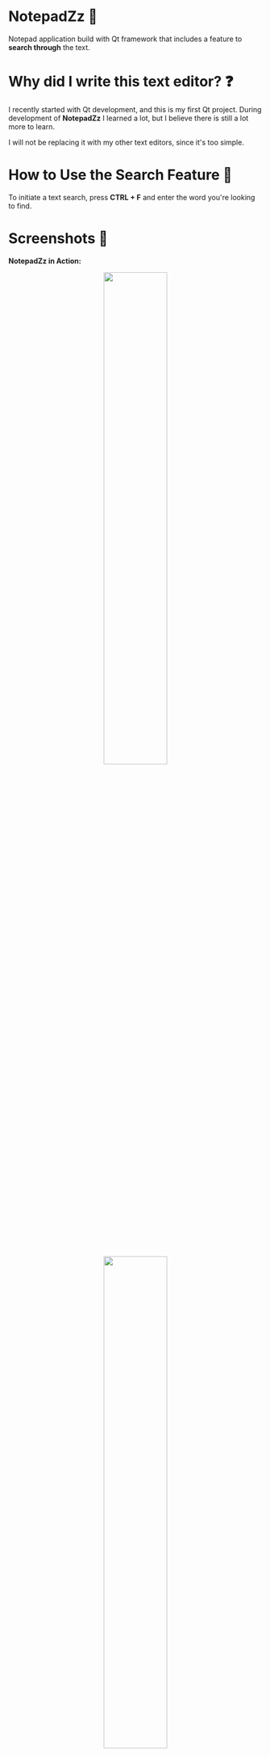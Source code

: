 # NotepadZz 📖
Notepad application build with Qt framework that includes a feature to **search through** the text.

# Why did I write this text editor? ❓
I recently started with Qt development, and this is my first Qt project. 
During development of **NotepadZz** I learned a lot, but I believe there is still a lot more to learn. 

I will not be replacing it with my other text editors, since it's too simple. 

# How to Use the Search Feature 🔎
To initiate a text search, press **CTRL + F** and enter the word you're looking to find.

# Screenshots 📸
**NotepadZz in Action:**
<p align="center">
  <img src="https://github.com/Maercel/NotepadZz/assets/71663681/2dc437ec-52cb-4ff3-9904-be1d6ba633e0" width="50%" />
  <img src="https://github.com/Maercel/NotepadZz/assets/71663681/de191c16-8c16-4e2a-965f-6d77fcdbc5b8" width="50%" />
</p>


**Search Feature:**
<p align="center">
  <img src="https://github.com/Maercel/NotepadZz/assets/71663681/4aad4b90-acd8-48e3-8c79-0f8c6fc092a3" width="50%" />
  <img src="https://github.com/Maercel/NotepadZz/assets/71663681/564dc8ad-2d6c-4c56-a765-d1ac17e39ae0" width="50%" />
</p>


# Project Outlook 🔭
This may be the final version of **NotepadZz** due to other commitments. However, the experience has been amazing, and I look forward to creating more **advanced applications** in Qt and other languages.
